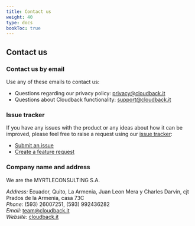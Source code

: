 ```yaml
---
title: Contact us
weight: 40
type: docs
bookToc: true
---
```



## Contact us

### Contact us by email

Use any of these emails to contact us:

 - Questions regarding our privacy policy: privacy@cloudback.it
 - Questions about Cloudback functionality: support@cloudback.it

### Issue tracker 

If you have any issues with the product or any ideas about how it can be improved, please feel free to raise a request using our [issue tracker](https://github.com/cloudback/issue-tracker):

 - [Submit an issue](https://github.com/cloudback/issue-tracker/issues/new?template=bug_report.md)
 - [Create a feature request](https://github.com/cloudback/issue-tracker/issues/new?template=feature_request.md)

### Company name and address

We are the MYRTLECONSULTING S.A.

*Address:* Ecuador, Quito, La Armenia, Juan Leon Mera y Charles Darvin, cjt Prados de la Armenia, casa 73C <br/>
*Phone:* ‭(593) 26007251, (593) 992436282‬ <br/>
*Email:* team@cloudback.it <br/>
*Website:* [cloudback.it](https://cloudback.it/) <br/>